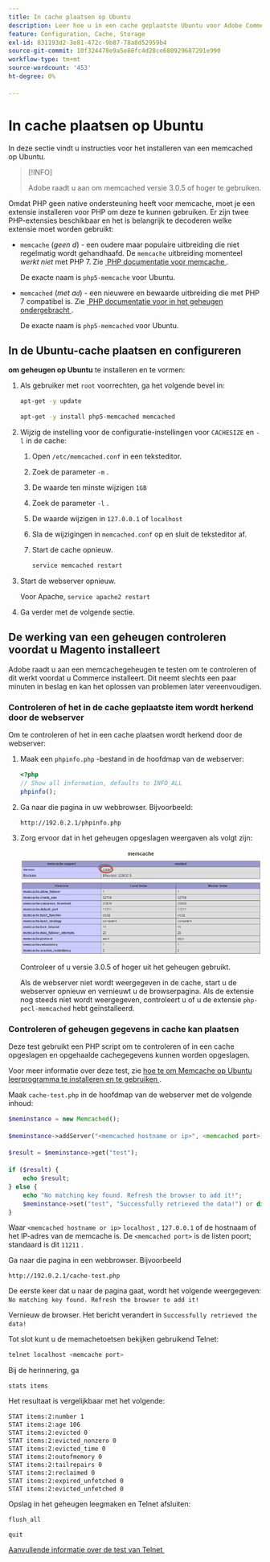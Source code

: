 ```yaml
---
title: In cache plaatsen op Ubuntu
description: Leer hoe u in een cache geplaatste Ubuntu voor Adobe Commerce-caching installeert en configureert. Ontdek installatie-instructies en optimalisatietips.
feature: Configuration, Cache, Storage
exl-id: 831193d2-3e81-472c-9b87-78a8d52959b4
source-git-commit: 10f324478e9a5e80fc4d28ce680929687291e990
workflow-type: tm+mt
source-wordcount: '453'
ht-degree: 0%

---
```


# In cache plaatsen op Ubuntu

In deze sectie vindt u instructies voor het installeren van een memcached op Ubuntu.

>[!INFO]
>
>Adobe raadt u aan om memcached versie 3.0.5 of hoger te gebruiken.

Omdat PHP geen native ondersteuning heeft voor memcache, moet je een extensie installeren voor PHP om deze te kunnen gebruiken. Er zijn twee PHP-extensies beschikbaar en het is belangrijk te decoderen welke extensie moet worden gebruikt:

- `memcache` (_geen d_) - een oudere maar populaire uitbreiding die niet regelmatig wordt gehandhaafd.
De `memcache` uitbreiding momenteel _werkt niet_ met PHP 7. Zie [&#x200B; PHP documentatie voor memcache &#x200B;](https://www.php.net/manual/en/book.memcache.php).

  De exacte naam is `php5-memcache` voor Ubuntu.

- `memcached` (_met a`d`_) - een nieuwere en bewaarde uitbreiding die met PHP 7 compatibel is. Zie [&#x200B; PHP documentatie voor in het geheugen ondergebracht &#x200B;](https://www.php.net/manual/en/book.memcached.php).

  De exacte naam is `php5-memcached` voor Ubuntu.

## In de Ubuntu-cache plaatsen en configureren

**om geheugen op Ubuntu** te installeren en te vormen:

1. Als gebruiker met `root` voorrechten, ga het volgende bevel in:

   ```bash
   apt-get -y update
   ```

   ```bash
   apt-get -y install php5-memcached memcached
   ```

1. Wijzig de instelling voor de configuratie-instellingen voor `CACHESIZE` en `-l` in de cache:

   1. Open `/etc/memcached.conf` in een teksteditor.
   1. Zoek de parameter `-m` .
   1. De waarde ten minste wijzigen `1GB`
   1. Zoek de parameter `-l` .
   1. De waarde wijzigen in `127.0.0.1` of `localhost`
   1. Sla de wijzigingen in `memcached.conf` op en sluit de teksteditor af.
   1. Start de cache opnieuw.

      ```bash
      service memcached restart
      ```

1. Start de webserver opnieuw.

   Voor Apache, `service apache2 restart`

1. Ga verder met de volgende sectie.

## De werking van een geheugen controleren voordat u Magento installeert

Adobe raadt u aan een memcachegeheugen te testen om te controleren of dit werkt voordat u Commerce installeert. Dit neemt slechts een paar minuten in beslag en kan het oplossen van problemen later vereenvoudigen.

### Controleren of het in de cache geplaatste item wordt herkend door de webserver

Om te controleren of het in een cache plaatsen wordt herkend door de webserver:

1. Maak een `phpinfo.php` -bestand in de hoofdmap van de webserver:

   ```php
   <?php
   // Show all information, defaults to INFO_ALL
   phpinfo();
   ```

1. Ga naar die pagina in uw webbrowser. Bijvoorbeeld:

   ```http
   http://192.0.2.1/phpinfo.php
   ```

1. Zorg ervoor dat in het geheugen opgeslagen weergaven als volgt zijn:

   ![&#x200B; bevestigt in het geheugen ondergebracht wordt erkend door de Webserver &#x200B;](../../assets/configuration/memcache.png)

   Controleer of u versie 3.0.5 of hoger uit het geheugen gebruikt.

   Als de webserver niet wordt weergegeven in de cache, start u de webserver opnieuw en vernieuwt u de browserpagina. Als de extensie nog steeds niet wordt weergegeven, controleert u of u de extensie `php-pecl-memcached` hebt geïnstalleerd.

### Controleren of geheugen gegevens in cache kan plaatsen

Deze test gebruikt een PHP script om te controleren of in een cache opgeslagen en opgehaalde cachegegevens kunnen worden opgeslagen.

Voor meer informatie over deze test, zie [&#x200B; hoe te om Memcache op Ubuntu leerprogramma te installeren en te gebruiken &#x200B;](https://www.digitalocean.com/community/tutorials/how-to-install-and-use-memcache-on-ubuntu-14-04).

Maak `cache-test.php` in de hoofdmap van de webserver met de volgende inhoud:

```php
$meminstance = new Memcached();

$meminstance->addServer("<memcached hostname or ip>", <memcached port>);

$result = $meminstance->get("test");

if ($result) {
    echo $result;
} else {
    echo "No matching key found. Refresh the browser to add it!";
    $meminstance->set("test", "Successfully retrieved the data!") or die("Could not save anything to memcached...");
}
```

Waar `<memcached hostname or ip>` `localhost` , `127.0.0.1` of de hostnaam of het IP-adres van de memcache is. De `<memcached port>` is de listen poort; standaard is dit `11211` .

Ga naar die pagina in een webbrowser. Bijvoorbeeld

```http
http://192.0.2.1/cache-test.php
```

De eerste keer dat u naar de pagina gaat, wordt het volgende weergegeven: `No matching key found. Refresh the browser to add it!`

Vernieuw de browser. Het bericht verandert in `Successfully retrieved the data!`

Tot slot kunt u de memachetoetsen bekijken gebruikend Telnet:

```bash
telnet localhost <memcache port>
```

Bij de herinnering, ga

```shell
stats items
```

Het resultaat is vergelijkbaar met het volgende:

```
STAT items:2:number 1
STAT items:2:age 106
STAT items:2:evicted 0
STAT items:2:evicted_nonzero 0
STAT items:2:evicted_time 0
STAT items:2:outofmemory 0
STAT items:2:tailrepairs 0
STAT items:2:reclaimed 0
STAT items:2:expired_unfetched 0
STAT items:2:evicted_unfetched 0
```

Opslag in het geheugen leegmaken en Telnet afsluiten:

```shell
flush_all
```

```shell
quit
```

[&#x200B; Aanvullende informatie over de test van Telnet &#x200B;](https://darkcoding.net/software/memcached-list-all-keys/)
